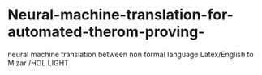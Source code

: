 # Neural-machine-translation-for-automated-therom-proving-
neural machine translation between non formal language Latex/English to Mizar /HOL LIGHT 
